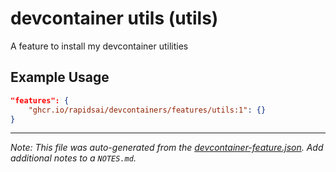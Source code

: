 
# devcontainer utils (utils)

A feature to install my devcontainer utilities

## Example Usage

```json
"features": {
    "ghcr.io/rapidsai/devcontainers/features/utils:1": {}
}
```





---

_Note: This file was auto-generated from the [devcontainer-feature.json](https://github.com/rapidsai/devcontainers/blob/main/features/src/utils/devcontainer-feature.json).  Add additional notes to a `NOTES.md`._
